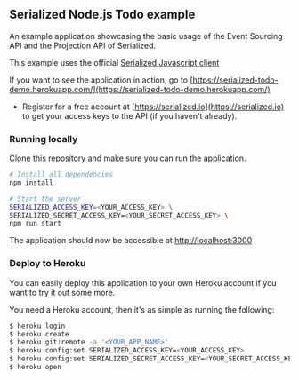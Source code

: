 ## Serialized Node.js Todo example

An example application showcasing the basic usage of the Event Sourcing API and the Projection API of Serialized. 

This example uses the official [Serialized Javascript client](https://github.com/serialized-io/client-js)

If you want to see the application in action, go to [https://serialized-todo-demo.herokuapp.com/](https://serialized-todo-demo.herokuapp.com/)

- Register for a free account at [https://serialized.io](https://serialized.io) to get your access keys to the API (if you haven't already).

### Running locally

Clone this repository and make sure you can run the application.

```bash
# Install all dependencies
npm install

# Start the server
SERIALIZED_ACCESS_KEY=<YOUR_ACCESS_KEY> \
SERIALIZED_SECRET_ACCESS_KEY=<YOUR_SECRET_ACCESS_KEY> \
npm run start
```

The application should now be accessible at [http://localhost:3000](http://localhost:3000)

### Deploy to Heroku

You can easily deploy this application to your own Heroku account if you want to try it out some more.

You need a Heroku account, then it's as simple as running the following:

```bash
$ heroku login
$ heroku create
$ heroku git:remote -a '<YOUR_APP_NAME>'
$ heroku config:set SERIALIZED_ACCESS_KEY=<YOUR_ACCESS_KEY>
$ heroku config:set SERIALIZED_SECRET_ACCESS_KEY=<YOUR_SECRET_ACCESS_KEY>
$ heroku open
```
